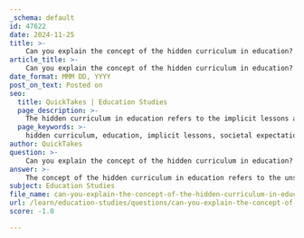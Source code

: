 ```yaml
---
_schema: default
id: 47622
date: 2024-11-25
title: >-
    Can you explain the concept of the hidden curriculum in education?
article_title: >-
    Can you explain the concept of the hidden curriculum in education?
date_format: MMM DD, YYYY
post_on_text: Posted on
seo:
  title: QuickTakes | Education Studies
  page_description: >-
    The hidden curriculum in education refers to the implicit lessons and values that students learn, impacting their behaviors and attitudes in school outside the formal curriculum.
  page_keywords: >-
    hidden curriculum, education, implicit lessons, societal expectations, behavioral norms, classroom dynamics, cultural values, student identity, equity in education, social interactions
author: QuickTakes
question: >-
    Can you explain the concept of the hidden curriculum in education?
answer: >-
    The concept of the hidden curriculum in education refers to the unspoken or implicit lessons, values, behaviors, and norms that students learn while attending school, which are not part of the formal curriculum. This idea was first introduced by researcher Philip Jackson in 1968. The hidden curriculum encompasses the social interactions and expectations that occur within the educational environment, shaping students' attitudes and behaviors in ways that are often unintended and unrecognized by educators.\n\nThe hidden curriculum can manifest in various forms, including:\n\n1. **Social Norms and Values**: Students learn about societal expectations, such as conformity, competition, and cooperation, through their interactions with peers and teachers.\n2. **Behavioral Expectations**: The way teachers dress, behave, and interact with students can convey implicit messages about authority, respect, and professionalism.\n3. **Classroom Environment**: The arrangement of the classroom, the dynamics of group work, and the handling of discipline can all influence how students perceive their roles and responsibilities within the school setting.\n4. **Cultural Practices**: Schools may promote certain cultural values over others, which can affect students' understanding of diversity and inclusion.\n\nFor example, a school with a strict dress code may communicate the importance of conformity and appearance over individuality. Similarly, differences in treatment based on gender, race, or socioeconomic status can highlight existing inequalities and biases within the educational system.\n\nThe hidden curriculum plays a significant role in shaping students' identities and attitudes toward learning, often reinforcing societal norms and expectations. Understanding this concept is crucial for educators and policymakers as they strive to create more equitable and inclusive educational environments.
subject: Education Studies
file_name: can-you-explain-the-concept-of-the-hidden-curriculum-in-education.md
url: /learn/education-studies/questions/can-you-explain-the-concept-of-the-hidden-curriculum-in-education
score: -1.0

---
```


&nbsp;